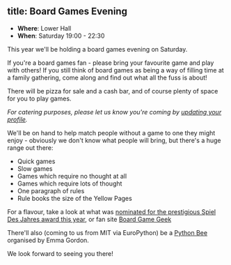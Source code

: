 title: Board Games Evening
---
- **Where**: Lower Hall
- **When**: Saturday 19:00 - 22:30

This year we'll be holding a board games evening on Saturday.

If you're a board games fan - please bring your favourite game and play with others! If you still think of board games as being a way of filling time at a family gathering, come along and find out what all the fuss is about!

There will be pizza for sale and a cash bar, and of course plenty of space for you to play games.

*For catering purposes, please let us know you're coming by [updating your profile](https://hq.pyconuk.org/profile/).*

We'll be on hand to help match people without a game to one they might enjoy - obviously we don't know what people will bring, but there's a huge range out there:

- Quick games
- Slow games
- Games which require no thought at all
- Games which require lots of thought
- One paragraph of rules
- Rule books the size of the Yellow Pages

For a flavour, take a look at what was [nominated for the prestigious Spiel Des Jahres award this year](https://arstechnica.co.uk/gaming/2017/05/game-of-the-year-spiel-des-jahres-nominees/), or fan site [Board Game Geek](https://boardgamegeek.com/)

There'll also (coming to us from MIT via EuroPython) be a [Python Bee](/python-bee/) organised by Emma Gordon.

We look forward to seeing you there!

